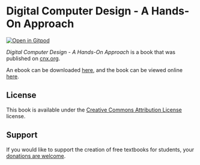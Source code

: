 # Digital Computer Design - A Hands-On Approach

[![Open in Gitpod](https://gitpod.io/button/open-in-gitpod.svg)](https://gitpod.io/from-referrer/)

_Digital Computer Design - A Hands-On Approach_ is a book that was published on [cnx.org](https://cnx.org/).

An ebook can be downloaded [here](https://github.com/cnx-user-books/cnxbook-digital-computer-design-a-hands-on-approach/releases/latest), and the book can be viewed online [here](https://github.com/cnx-user-books/cnxbook-digital-computer-design-a-hands-on-approach/releases/latest).

## License
This book is available under the [Creative Commons Attribution License](./LICENSE) license.

## Support
If you would like to support the creation of free textbooks for students, your [donations are welcome](https://riceconnect.rice.edu/donation/support-openstax-banner).
